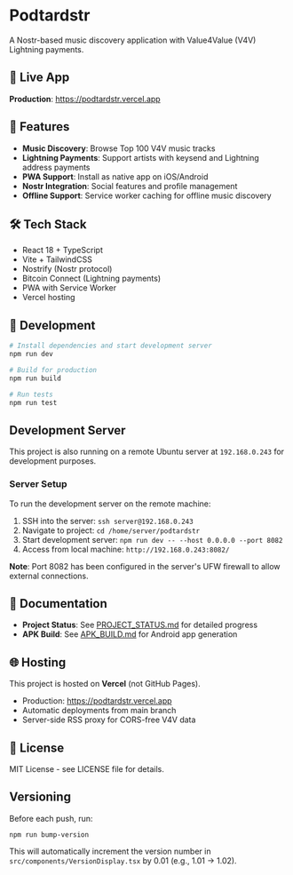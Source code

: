 # Podtardstr

A Nostr-based music discovery application with Value4Value (V4V) Lightning payments.

## 🚀 Live App

**Production**: https://podtardstr.vercel.app

## 📱 Features

- **Music Discovery**: Browse Top 100 V4V music tracks
- **Lightning Payments**: Support artists with keysend and Lightning address payments
- **PWA Support**: Install as native app on iOS/Android
- **Nostr Integration**: Social features and profile management
- **Offline Support**: Service worker caching for offline music discovery

## 🛠️ Tech Stack

- React 18 + TypeScript
- Vite + TailwindCSS
- Nostrify (Nostr protocol)
- Bitcoin Connect (Lightning payments)
- PWA with Service Worker
- Vercel hosting

## 🔧 Development

```bash
# Install dependencies and start development server
npm run dev

# Build for production
npm run build

# Run tests
npm run test
```

## Development Server

This project is also running on a remote Ubuntu server at `192.168.0.243` for development purposes.

### Server Setup

To run the development server on the remote machine:

1. SSH into the server: `ssh server@192.168.0.243`
2. Navigate to project: `cd /home/server/podtardstr`
3. Start development server: `npm run dev -- --host 0.0.0.0 --port 8082`
4. Access from local machine: `http://192.168.0.243:8082/`

**Note**: Port 8082 has been configured in the server's UFW firewall to allow external connections.

## 📖 Documentation

- **Project Status**: See [PROJECT_STATUS.md](./PROJECT_STATUS.md) for detailed progress
- **APK Build**: See [APK_BUILD.md](./APK_BUILD.md) for Android app generation

## 🌐 Hosting

This project is hosted on **Vercel** (not GitHub Pages).

- Production: https://podtardstr.vercel.app
- Automatic deployments from main branch
- Server-side RSS proxy for CORS-free V4V data

## 📄 License

MIT License - see LICENSE file for details.

## Versioning

Before each push, run:

    npm run bump-version

This will automatically increment the version number in `src/components/VersionDisplay.tsx` by 0.01 (e.g., 1.01 → 1.02).